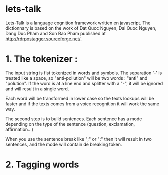 # lets-talk

Lets-Talk is a language cognition framework written en javascript. The dictionnary is based on the work of 
Dat Quoc Nguyen, Dai Quoc Nguyen, Dang Duc Pham and Son Bao Pham published at http://rdrpostagger.sourceforge.net/.

# 1. The tokenizer :

The input string is fist tokenized in words and symbols. The separation '-' is treated like a space, so "anti-pollution" will 
be two words : "anti" and "polution". If the word is at a line end and splitter with a "-", it will be ignored and will result in
a single word.

Each word will be transformed in lower case so the texts lookups will be faster and if the texts comes from a voice recognition 
it will work the same way.

The second step is to build sentences. Each sentence has a mode depending on the type of the sentence 
(question, exclamation, affirmation...)

When you use the sentence break like ";" or ":" then it will result in two sentences, and the mode will contain de breaking token.

# 2. Tagging words


